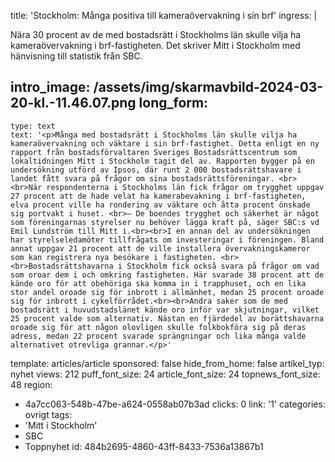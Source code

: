 title: 'Stockholm: Många positiva till kameraövervakning i sin brf'
ingress: |
  <p>Nära 30 procent av de med bostadsrätt i Stockholms län skulle vilja ha kameraövervakning i brf-fastigheten. Det skriver Mitt i Stockholm med hänvisning till statistik från SBC.
  </p>
  
intro_image: /assets/img/skarmavbild-2024-03-20-kl.-11.46.07.png
long_form:
  -
    type: text
    text: '<p>Många med bostadsrätt i Stockholms län skulle vilja ha kameraövervakning och väktare i sin brf-fastighet. Detta enligt en ny rapport från bostadsförvaltaren Sveriges Bostadsrättscentrum som lokaltidningen Mitt i Stockholm tagit del av. Rapporten bygger på en undersökning utförd av Ipsos, där runt 2 000 bostadsrättshavare i landet fått svara på frågor om sina bostadsrättsföreningar. <br><br>När respondenterna i Stockholms län fick frågor om trygghet uppgav 27 procent att de hade velat ha kamerabevakning i brf-fastigheten, elva procent ville ha rondering av väktare och åtta procent önskade sig portvakt i huset. <br>– De boendes trygghet och säkerhet är något som föreningarnas styrelser nu behöver lägga kraft på, säger SBC:s vd Emil Lundström till Mitt i.<br><br>I en annan del av undersökningen har styrelseledamöter tillfrågats om investeringar i föreningen. Bland annat uppgav 21 procent att de ville installera övervakningskameror som kan registrera nya besökare i fastigheten. <br><br>Bostadsrättshavarna i Stockholm fick också svara på frågor om vad som oroar dem i och omkring fastigheten. Här svarade 38 procent att de kände oro för att obehöriga ska komma in i trapphuset, och en lika stor andel oroade sig för inbrott i allmänhet, medan 25 procent oroade sig för inbrott i cykelförrådet.<br><br>Andra saker som de med bostadsrätt i huvudstadslänet kände oro inför var skjutningar, vilket 25 procent valde som alternativ. Nästan en fjärdedel av borättshavarna oroade sig för att någon olovligen skulle folkbokföra sig på deras adress, medan 22 procent svarade sprängningar och lika många valde alternativet otrevliga grannar.</p>'
template: articles/article
sponsored: false
hide_from_home: false
artikel_typ: nyhet
views: 212
puff_font_size: 24
article_font_size: 24
topnews_font_size: 48
region:
  - 4a7cc063-548b-47be-a624-0558ab07b3ad
clicks: 0
link: '1'
categories: ovrigt
tags:
  - 'Mitt i Stockholm'
  - SBC
  - Toppnyhet
id: 484b2695-4860-43ff-8433-7536a13867b1
